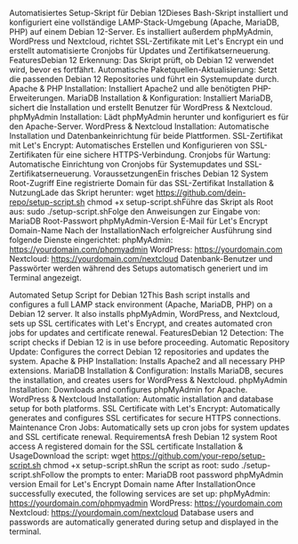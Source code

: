 Automatisiertes Setup-Skript für Debian 12Dieses Bash-Skript installiert und konfiguriert eine vollständige LAMP-Stack-Umgebung (Apache, MariaDB, PHP) auf einem Debian 12-Server. Es installiert außerdem phpMyAdmin, WordPress und Nextcloud, richtet SSL-Zertifikate mit Let's Encrypt ein und erstellt automatisierte Cronjobs für Updates und Zertifikatserneuerung.
FeaturesDebian 12 Erkennung: Das Skript prüft, ob Debian 12 verwendet wird, bevor es fortfährt.
Automatische Paketquellen-Aktualisierung: Setzt die passenden Debian 12 Repositories und führt ein Systemupdate durch.
Apache & PHP Installation: Installiert Apache2 und alle benötigten PHP-Erweiterungen.
MariaDB Installation & Konfiguration: Installiert MariaDB, sichert die Installation und erstellt Benutzer für WordPress & Nextcloud.
phpMyAdmin Installation: Lädt phpMyAdmin herunter und konfiguriert es für den Apache-Server.
WordPress & Nextcloud Installation: Automatische Installation und Datenbankeinrichtung für beide Plattformen.
SSL-Zertifikat mit Let's Encrypt: Automatisches Erstellen und Konfigurieren von SSL-Zertifikaten für eine sichere HTTPS-Verbindung.
Cronjobs für Wartung: Automatische Einrichtung von Cronjobs für Systemupdates und SSL-Zertifikatserneuerung.
VoraussetzungenEin frisches Debian 12 System
Root-Zugriff
Eine registrierte Domain für das SSL-Zertifikat
Installation & NutzungLade das Skript herunter:
wget https://github.com/dein-repo/setup-script.sh
chmod +x setup-script.shFühre das Skript als Root aus:
sudo ./setup-script.shFolge den Anweisungen zur Eingabe von:
MariaDB Root-Passwort
phpMyAdmin-Version
E-Mail für Let's Encrypt
Domain-Name
Nach der InstallationNach erfolgreicher Ausführung sind folgende Dienste eingerichtet:
phpMyAdmin: https://yourdomain.com/phpmyadmin
WordPress: https://yourdomain.com
Nextcloud: https://yourdomain.com/nextcloud
Datenbank-Benutzer und Passwörter werden während des Setups automatisch generiert und im Terminal angezeigt.

Automated Setup Script for Debian 12This Bash script installs and configures a full LAMP stack environment (Apache, MariaDB, PHP) on a Debian 12 server. It also installs phpMyAdmin, WordPress, and Nextcloud, sets up SSL certificates with Let's Encrypt, and creates automated cron jobs for updates and certificate renewal.
FeaturesDebian 12 Detection: The script checks if Debian 12 is in use before proceeding.
Automatic Repository Update: Configures the correct Debian 12 repositories and updates the system.
Apache & PHP Installation: Installs Apache2 and all necessary PHP extensions.
MariaDB Installation & Configuration: Installs MariaDB, secures the installation, and creates users for WordPress & Nextcloud.
phpMyAdmin Installation: Downloads and configures phpMyAdmin for Apache.
WordPress & Nextcloud Installation: Automatic installation and database setup for both platforms.
SSL Certificate with Let's Encrypt: Automatically generates and configures SSL certificates for secure HTTPS connections.
Maintenance Cron Jobs: Automatically sets up cron jobs for system updates and SSL certificate renewal.
RequirementsA fresh Debian 12 system
Root access
A registered domain for the SSL certificate
Installation & UsageDownload the script:
wget https://github.com/your-repo/setup-script.sh
chmod +x setup-script.shRun the script as root:
sudo ./setup-script.shFollow the prompts to enter:
MariaDB root password
phpMyAdmin version
Email for Let's Encrypt
Domain name
After InstallationOnce successfully executed, the following services are set up:
phpMyAdmin: https://yourdomain.com/phpmyadmin
WordPress: https://yourdomain.com
Nextcloud: https://yourdomain.com/nextcloud
Database users and passwords are automatically generated during setup and displayed in the terminal.